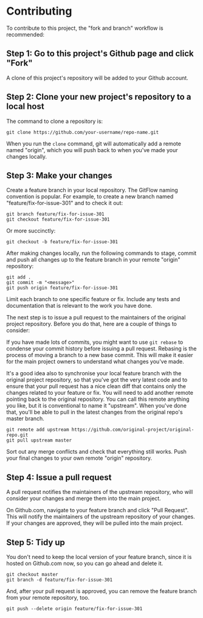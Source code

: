 # Contributing

To contribute to this project, the "fork and branch" workflow is recommended:


## Step 1: Go to this project's Github page and click "Fork"

A clone of this project's repository will be added to your Github account.


## Step 2: Clone your new project's repository to a local host

The command to clone a repository is:

    git clone https://github.com/your-username/repo-name.git

When you run the `clone` command, git will automatically add a remote named "origin", which you will push back to when you've made your changes locally.


## Step 3: Make your changes

Create a feature branch in your local repository. The GitFlow naming convention is popular. For example, to create a new branch named "feature/fix-for-issue-301" and to check it out:

    git branch feature/fix-for-issue-301
    git checkout feature/fix-for-issue-301

Or more succinctly:

    git checkout -b feature/fix-for-issue-301

After making changes locally, run the following commands to stage, commit and push all changes up to the feature branch in your remote "origin" repository:

    git add .
    git commit -m "<message>"
    git push origin feature/fix-for-issue-301

Limit each branch to one specific feature or fix. Include any tests and documentation that is relevant to the work you have done.

The next step is to issue a pull request to the maintainers of the original project repository. Before you do that, here are a couple of things to consider:

If you have made lots of commits, you might want to use `git rebase` to condense your commit history before issuing a pull request. Rebasing is the process of moving a branch to a new base commit. This will make it easier for the main project owners to understand what changes you've made.

It's a good idea also to synchronise your local feature branch with the original project repository, so that you've got the very latest code and to ensure that your pull request has a nice clean diff that contains only the changes related to your feature or fix. You will need to add another remote pointing back to the original repository. You can call this remote anything you like, but it is conventional to name it "upstream". When you've done that, you'll be able to pull in the latest changes from the original repo's master branch.

    git remote add upstream https://github.com/original-project/original-repo.git
    git pull upstream master

Sort out any merge conflicts and check that everything still works. Push your final changes to your own remote "origin" repository.


## Step 4: Issue a pull request

A pull request notifies the maintainers of the upstream repository, who will consider your changes and merge them into the main project.

On Github.com, navigate to your feature branch and click "Pull Request". This will notify the maintainers of the upstream repository of your changes. If your changes are approved, they will be pulled into the main project.


## Step 5: Tidy up

You don't need to keep the local version of your feature branch, since it is hosted on Github.com now, so you can go ahead and delete it.

    git checkout master
    git branch -d feature/fix-for-issue-301

And, after your pull request is approved, you can remove the feature branch from your remote repository, too.

    git push --delete origin feature/fix-for-issue-301

